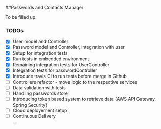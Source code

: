 ##Passwords and Contacts Manager

To be filled up.

### TODOs

- [x] User model and Controller
- [x] Password model and Controller, integration with user
- [x] Setup for integration tests
- [x] Run tests in embedded environment
- [x] Remaining integration tests for UserController
- [x] Integration tests for passwordController
- [x] Introduce travis CI to run tests before merge in Github
- [ ] Controllers refactor - move logic to the respective services
- [ ] Data validation with tests
- [ ] Handling passwords store
- [ ] Introducing token based system to retrieve data (AWS API Gateway, Spring Security)
- [ ] Cloud deployement setup
- [ ] Continuous Delivery  
...